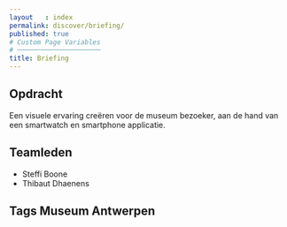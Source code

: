```yaml
---
layout   : index
permalink: discover/briefing/
published: true
# Custom Page Variables
# ─────────────────────
title: Briefing
---
```


Opdracht
--------
Een visuele ervaring creëren voor de museum bezoeker, aan de hand van een smartwatch en smartphone applicatie.

Teamleden
---------

 - Steffi Boone
 - Thibaut Dhaenens

Tags Museum Antwerpen
--------------
